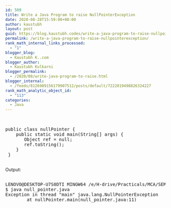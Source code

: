 ```yaml
---
id: 509
title: Write a Java Program to raise NullPointerException
date: 2020-08-28T15:59:00+00:00
author: kaustubh
layout: post
guid: https://blog.kaustubh.codes/write-a-java-program-to-raise-nullpointerexception/
permalink: /write-a-java-program-to-raise-nullpointerexception/
rank_math_internal_links_processed:
  - "1"
blogger_blog:
  - Kaustubh K..com
blogger_author:
  - Kaustubh Kulkarni
blogger_permalink:
  - /2020/08/write-java-program-to-raise.html
blogger_internal:
  - /feeds/8126989156179907512/posts/default/7222019498826324227
rank_math_analytic_object_id:
  - "113"
categories:
  - Java
---
```

<pre><br /><br />public class nullPointer {<br />    public static void main(String[] args) {<br />       Object ref = null;<br />       ref.toString(); <br />    }<br /> }<br /><br /></pre>

Output: 

<pre><br />LENOVO@DESKTOP-U7S0DTI MINGW64 /e/H-drive/Practicals/MCA/SEM III/JAVA/Practicals/assignment no1<br />$ java null_pointer.java<br />Exception in thread "main" java.lang.NullPointerException<br />        at nullPointer.main(null_pointer.java:11)  <br /><br /><br /><br /></pre>